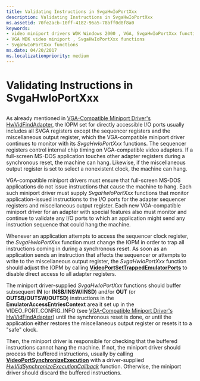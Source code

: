 ```yaml
---
title: Validating Instructions in SvgaHwIoPortXxx
description: Validating Instructions in SvgaHwIoPortXxx
ms.assetid: 70fe2acb-10ff-4182-96a5-78bff0d8f8a0
keywords:
- video miniport drivers WDK Windows 2000 , VGA, SvgaHwIoPortXxx functions
- VGA WDK video miniport , SvgaHwIoPortXxx functions
- SvgaHwIoPortXxx functions
ms.date: 04/20/2017
ms.localizationpriority: medium
---
```


# Validating Instructions in SvgaHwIoPortXxx


## <span id="ddk_validating_instructions_in_svgahwioportxxx_gg"></span><span id="DDK_VALIDATING_INSTRUCTIONS_IN_SVGAHWIOPORTXXX_GG"></span>


As already mentioned in [VGA-Compatible Miniport Driver's HwVidFindAdapter](vga-compatible-miniport-driver-s-hwvidfindadapter.md), the IOPM set for directly accessible I/O ports usually includes all SVGA registers except the sequencer registers and the miscellaneous output register, which the VGA-compatible miniport driver continues to monitor with its *SvgaHwIoPortXxx* functions. The sequencer registers control internal chip timing on VGA-compatible video adapters. If a full-screen MS-DOS application touches other adapter registers during a synchronous reset, the machine can hang. Likewise, if the miscellaneous output register is set to select a nonexistent clock, the machine can hang.

VGA-compatible miniport drivers must ensure that full-screen MS-DOS applications do not issue instructions that cause the machine to hang. Each such miniport driver must supply *SvgaHwIoPortXxx* functions that monitor application-issued instructions to the I/O ports for the adapter sequencer registers and miscellaneous output register. Each new VGA-compatible miniport driver for an adapter with special features also must monitor and continue to validate any I/O ports to which an application might send any instruction sequence that could hang the machine.

Whenever an application attempts to access the sequencer clock register, the *SvgaHwIoPortXxx* function must change the IOPM in order to trap all instructions coming in during a synchronous reset. As soon as an application sends an instruction that affects the sequencer or attempts to write to the miscellaneous output register, the *SvgaHwIoPortXxx* function should adjust the IOPM by calling [**VideoPortSetTrappedEmulatorPorts**](/windows-hardware/drivers/ddi/video/nf-video-videoportsettrappedemulatorports) to disable direct access to all adapter registers.

The miniport driver-supplied *SvgaHwIoPortXxx* functions should buffer subsequent **IN** (or **INSB/INSW/INSD**) and/or **OUT** (or **OUTSB/OUTSW/OUTSD**) instructions in the **EmulatorAccessEntriesContext** area it set up in the VIDEO\_PORT\_CONFIG\_INFO (see [VGA-Compatible Miniport Driver's HwVidFindAdapter](vga-compatible-miniport-driver-s-hwvidfindadapter.md)) until the synchronous reset is done, or until the application either restores the miscellaneous output register or resets it to a "safe" clock.

Then, the miniport driver is responsible for checking that the buffered instructions cannot hang the machine. If not, the miniport driver should process the buffered instructions, usually by calling [**VideoPortSynchronizeExecution**](/windows-hardware/drivers/ddi/video/nf-video-videoportsynchronizeexecution) with a driver-supplied [*HwVidSynchronizeExecutionCallback*](/windows-hardware/drivers/ddi/video/nc-video-pminiport_synchronize_routine) function. Otherwise, the miniport driver should discard the buffered instructions.

 

